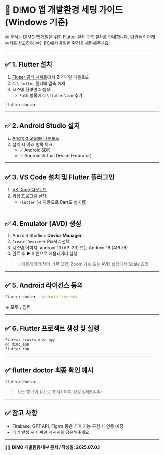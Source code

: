 # 🚀 DIMO 앱 개발환경 세팅 가이드 (Windows 기준)

본 문서는 DIMO 앱 개발을 위한 Flutter 환경 구축 절차를 안내합니다. 팀원들은 아래 순서를 참고하여 본인 PC에서 동일한 환경을 세팅해주세요.

---

## ✅ 1. Flutter 설치

1. [Flutter 공식 사이트](https://flutter.dev/docs/get-started/install/windows)에서 ZIP 파일 다운로드
2. `C:\flutter` 폴더에 압축 해제
3. 시스템 환경변수 설정:
   - `Path` 항목에 `C:\flutter\bin` 추가

```bash
flutter doctor
```

---

## ✅ 2. Android Studio 설치

1. [Android Studio 다운로드](https://developer.android.com/studio)
2. 설치 시 아래 항목 체크:
   - ✅ Android SDK
   - ✅ Android Virtual Device (Emulator)

---

## ✅ 3. VS Code 설치 및 Flutter 플러그인

1. [VS Code 다운로드](https://code.visualstudio.com/)
2. 확장 프로그램 설치:
   - `Flutter` (→ 자동으로 Dart도 설치됨)

---

## ✅ 4. Emulator (AVD) 생성

1. Android Studio > **Device Manager**
2. `Create Device` → Pixel 4 선택
3. 시스템 이미지: Android 13 (API 33) 또는 Android 16 (API 36)
4. 완료 후 ▶️ 버튼으로 에뮬레이터 실행

> 💡 에뮬레이터 창이 너무 크면, Zoom 기능 또는 AVD 설정에서 Scale 조정

---

## ✅ 5. Android 라이선스 동의

```bash
flutter doctor --android-licenses
```
→ 모두 `y` 입력

---

## ✅ 6. Flutter 프로젝트 생성 및 실행

```bash
flutter create dimo_app
cd dimo_app
flutter run
```

---

## ✅ flutter doctor 최종 확인 예시

```bash
flutter doctor
```
> 모든 항목이 `[✓]` 로 표시되어야 정상 상태입니다.

---

## ✅ 참고 사항

- Firebase, GPT API, Figma 등은 추후 기능 구현 시 연동 예정
- 에러 발생 시 터미널 메시지를 공유해주세요

---

🧑‍💻 **DIMO 개발팀용 내부 문서 / 작성일: 2025.07.03**